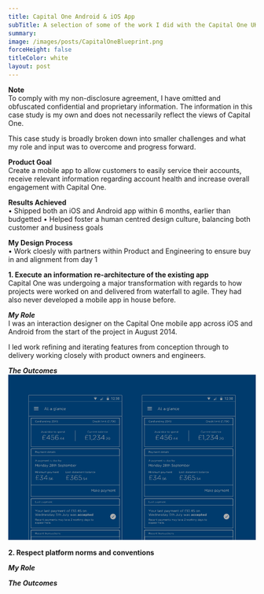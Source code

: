 ```yaml
---
title: Capital One Android & iOS App
subTitle: A selection of some of the work I did with the Capital One UK Mobile App. The app is used by nearly 1 million customers to help manage their accounts.
summary:
image: /images/posts/CapitalOneBlueprint.png
forceHeight: false
titleColor: white
layout: post
---
```

**Note**  
To comply with my non-disclosure agreement, I have omitted and obfuscated confidential and proprietary information. The information in this case study is my own and does not necessarily reflect the views of Capital One.

This case study is broadly broken down into smaller challenges and what my role and input was to overcome and progress forward.

**Product Goal**  
Create a mobile app to allow customers to easily service their accounts, receive relevant information regarding account health and increase overall engagement with Capital One.

**Results Achieved**  
• Shipped both an iOS and Android app within 6 months, earlier than budgetted
• Helped foster a human centred design culture, balancing both customer and business goals

**My Design Process**  
• Work cloesly with partners within Product and Engineering to ensure buy in and alignment from day 1

**1. Execute an information re-architecture of the existing app**  
Capital One was undergoing a major transformation with regards to how projects were worked on and delivered from waterfall to agile. They had also never developed a mobile app in house before. 

***My Role***  
I was an interaction designer on the Capital One mobile app across iOS and Android from the start of the project in August 2014.

I led work refining and iterating features from conception through to delivery working closely with product owners and engineers.

***The Outcomes***  
<img src="/images/posts/CapitalOneBlueprint.png">

**2. Respect platform norms and conventions**  

***My Role***  

***The Outcomes***  
